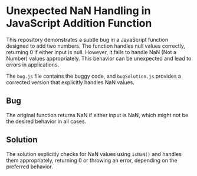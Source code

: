 # Unexpected NaN Handling in JavaScript Addition Function

This repository demonstrates a subtle bug in a JavaScript function designed to add two numbers. The function handles null values correctly, returning 0 if either input is null. However, it fails to handle NaN (Not a Number) values appropriately. This behavior can be unexpected and lead to errors in applications.

The `bug.js` file contains the buggy code, and `bugSolution.js` provides a corrected version that explicitly handles NaN values.

## Bug
The original function returns NaN if either input is NaN, which might not be the desired behavior in all cases. 

## Solution
The solution explicitly checks for NaN values using `isNaN()` and handles them appropriately, returning 0 or throwing an error, depending on the preferred behavior. 